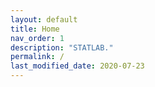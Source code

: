 ```yaml
---
layout: default
title: Home
nav_order: 1
description: "STATLAB."
permalink: /
last_modified_date: 2020-07-23
---
```

